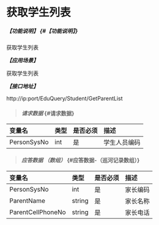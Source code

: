 # 获取学生列表

##### _【功能说明】_ {#【功能说明】}

获取学生列表

_**【应用场景】**_

获取学生列表

_**【接口地址】**_

http://ip:port/EduQuery/Student/GetParentList

> #### _请求数据_ {#请求数据}

| 变量名 | 类型 | 是否必须 | 描述 |
| :--- | :--- | :--- | :--- |
| PersonSysNo | int| 是 | 学生人员编码 |




> #### _应答数据 （数组）_ {#应答数据-（巡河记录数组）}

| 变量名 | 类型 | 是否必须 | 描述 |
| :--- | :--- | :--- | :--- |
| PersonSysNo | int| 是 | 家长编码 |
| ParentName | string| 是 | 家长名称|
| ParentCellPhoneNo | string| 是 | 家长电话 |




















